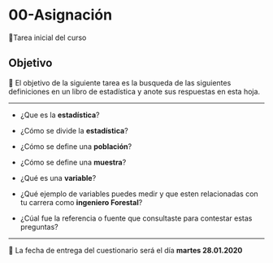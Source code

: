 # 00-Asignación
:card_index:Tarea inicial del curso

## Objetivo

:dart: El objetivo de la siguiente tarea es la busqueda de las siguientes definiciones en un libro de estadística y anote sus respuestas en esta hoja.

-----

+ ¿Que es la __estadística__?


+ ¿Cómo se divide la __estadística__?


+ ¿Cómo se define una __población__?


+ ¿Cómo se define una __muestra__?


+ ¿Qué es una __variable__?


+ ¿Qué ejemplo de variables puedes medir y que esten relacionadas con tu carrera como __ingeniero Forestal__?

+ ¿Cúal fue la referencia o fuente que consultaste para contestar estas preguntas?

-----

:card_index: La fecha de entrega del cuestionario será el día __martes 28.01.2020__
